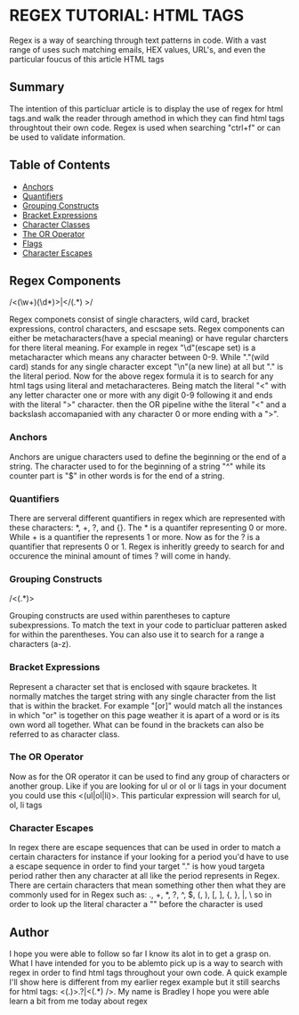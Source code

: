 # REGEX TUTORIAL: HTML TAGS

Regex is a way of searching through text patterns in code. With a vast range of uses such matching emails, HEX values, URL's, and even the particular foucus of this article HTML tags

## Summary

The intention of this particluar article is to display the use of regex for html tags.and walk the reader through amethod in which they can find html tags throughtout their own code. Regex is used when searching "ctrl+f" or can be used to validate information.

## Table of Contents

- [Anchors](#anchors)
- [Quantifiers](#quantifiers)
- [Grouping Constructs](#grouping-constructs)
- [Bracket Expressions](#bracket-expressions)
- [Character Classes](#character-classes)
- [The OR Operator](#the-or-operator)
- [Flags](#flags)
- [Character Escapes](#character-escapes)

## Regex Components
/<(\w+)(\d*)>|</(.*) >/

Regex componets consist of single characters, wild card, bracket expressions, control characters, and escsape sets. Regex components can either be metacharacters(have a special meaning) or have regular charcters for there literal meaning. For example in regex "\d"(escape set) is a metacharacter which means any character between 0-9. While "."(wild card) stands for any single character except "\n"(a new line) at all but "\." is the literal period. Now for the above regex formula it is to search for any html tags using literal and metacharacteres. Being match the literal "<" with any letter character one or more with any digit 0-9 following it and ends with the literal ">" character. then the OR pipeline withe the literal "<" and a backslash accomapanied with any character 0 or more ending with a ">". 


### Anchors

Anchors are unigue characters used to define the beginning or the end of a string. The character used to for the beginning of a string "^" while its counter part is "$" in other words is for the end of a string.

### Quantifiers

There are serveral different quantifiers in regex which are represented with these characters: *, +, ?, and {}. The * is a quantifer representing 0 or more. While + is a quantifier the represents 1 or more. Now as for the ? is a quantifier that represents 0 or 1. Regex is inheritly greedy to search for and occurence the mininal amount of times ? will come in handy.

### Grouping Constructs
/<(.*)>

Grouping constructs are used within parentheses to capture subexpressions. To match the text in your code to particluar patteren asked for within the parentheses. You can also use it to search for a range a characters (a-z).

### Bracket Expressions

Represent a character set that is enclosed with sqaure bracketes. It normally matches the target string with any single character from the list that is within the bracket. For example "[or]" would match all the instances in which "or" is together on this page weather it is apart of a word or is its own word all together. What can be found in the brackets can also be referred to as character class.

### The OR Operator 

Now as for the OR operator it can be used to find any group of characters or another group. Like if you are looking for ul or ol or li tags in your document you could use this <(ul|ol|li)>. This particular expression will search for ul, ol, li tags

### Character Escapes

In regex there are escape sequences that can be used in order to match a certain characters for instance if your looking for a period you'd have to use a escape sequence in order to find your target "\." is how youd targeta period rather then any character at all like the period represents in Regex. There are certain characters that mean something other then what they are commonly used for in Regex such as: ., +, *, ?, ^, $, (, ), [, ], {, }, |, \ so in order to look up the literal character a "\" before the character is used

## Author

I hope you were able to follow so far I know its alot in to get a grasp on. What I have intended for you to be ablemto pick up is a way to search with regex  in order to find html tags throughout your own code. A quick example I'll show here is different from my earlier regex example but it still searchs for html tags: <(.)>.?|<(.*) />. My name is Bradley I hope you were able learn a bit from me today about regex
